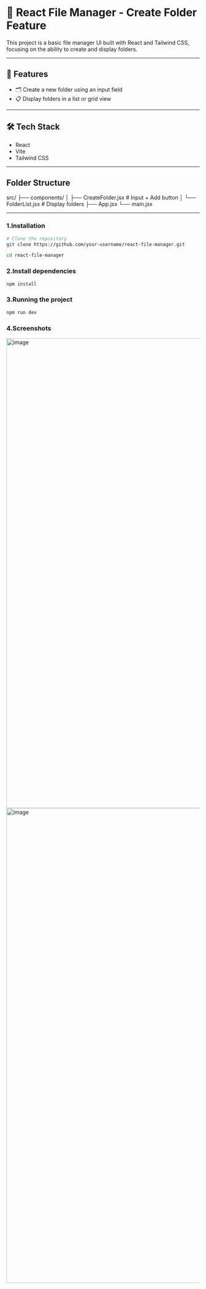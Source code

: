 # 📁 React File Manager - Create Folder Feature

This project is a basic file manager UI built with React and Tailwind CSS, focusing on the ability to create and display folders.

---

## 🚀 Features

- 🗂️ Create a new folder using an input field
- 📋 Display folders in a list or grid view

---

## 🛠️ Tech Stack

- React
- Vite
- Tailwind CSS

---
## Folder Structure

src/
├── components/
│   ├── CreateFolder.jsx    # Input + Add button
│   └── FolderList.jsx      # Display folders
├── App.jsx
└── main.jsx

---


### 1.Installation

```bash
# Clone the repository
git clone https://github.com/your-username/react-file-manager.git

cd react-file-manager
```

### 2.Install dependencies

```bash
npm install
```
### 3.Running the project

```bash
npm run dev
```

### 4.Screenshots

<img width="1223" alt="image" src="https://github.com/user-attachments/assets/73718f10-6f83-489d-8063-b9b525378aef" />

<img width="1236" alt="image" src="https://github.com/user-attachments/assets/f00129a2-c395-4f2d-87ae-da9f50a74152" />





